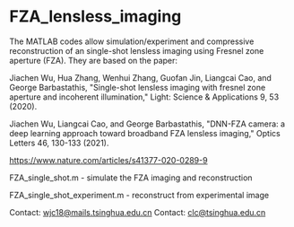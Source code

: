 
# FZA_lensless_imaging
The MATLAB codes allow simulation/experiment and compressive reconstruction of an single-shot lensless imaging using Fresnel zone aperture (FZA). They are based on the paper:

Jiachen Wu, Hua Zhang, Wenhui Zhang, Guofan Jin, Liangcai Cao, and George Barbastathis, "Single-shot lensless imaging with fresnel zone aperture and incoherent illumination," Light: Science & Applications 9, 53 (2020).

Jiachen Wu, Liangcai Cao, and George Barbastathis, "DNN-FZA camera: a deep learning approach toward broadband FZA lensless imaging," Optics Letters 46, 130-133 (2021).


https://www.nature.com/articles/s41377-020-0289-9

FZA_single_shot.m	- simulate the FZA imaging and reconstruction

FZA_single_shot_experiment.m	- reconstruct from experimental image

Contact: wjc18@mails.tsinghua.edu.cn
Contact: clc@tsinghua.edu.cn

